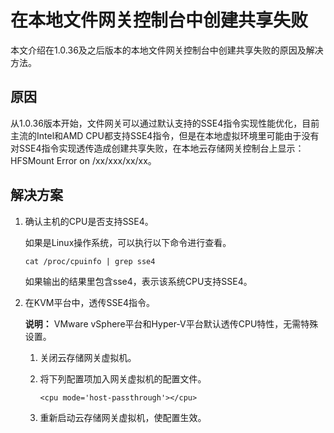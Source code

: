 # 在本地文件网关控制台中创建共享失败

本文介绍在1.0.36及之后版本的本地文件网关控制台中创建共享失败的原因及解决方法。

## 原因

从1.0.36版本开始，文件网关可以通过默认支持的SSE4指令实现性能优化，目前主流的Intel和AMD CPU都支持SSE4指令，但是在本地虚拟环境里可能由于没有对SSE4指令实现透传造成创建共享失败，在本地云存储网关控制台上显示：HFSMount Error on /xx/xxx/xx/xx。

## 解决方案

1.  确认主机的CPU是否支持SSE4。

    如果是Linux操作系统，可以执行以下命令进行查看。

    ```
    cat /proc/cpuinfo | grep sse4
    ```

    如果输出的结果里包含sse4，表示该系统CPU支持SSE4。

2.  在KVM平台中，透传SSE4指令。

    **说明：** VMware vSphere平台和Hyper-V平台默认透传CPU特性，无需特殊设置。

    1.  关闭云存储网关虚拟机。

    2.  将下列配置项加入网关虚拟机的配置文件。

        ```
        <cpu mode='host-passthrough'></cpu>
        ```

    3.  重新启动云存储网关虚拟机，使配置生效。


